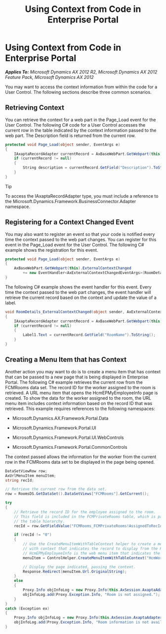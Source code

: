 ﻿---
title: Using Context from Code in Enterprise Portal
TOCTitle: Using Context from Code in Enterprise Portal
ms:assetid: 8289de7c-631f-42a7-9a96-9b2ad701f84d
ms:mtpsurl: https://msdn.microsoft.com/en-us/library/Ee330227(v=AX.60)
ms:contentKeyID: 35589411
ms.date: 11/07/2012
mtps_version: v=AX.60
dev_langs:
- csharp
---

# Using Context from Code in Enterprise Portal 


_**Applies To:** Microsoft Dynamics AX 2012 R2, Microsoft Dynamics AX 2012 Feature Pack, Microsoft Dynamics AX 2012_

You may want to access the context information from within the code for a User Control. The following sections describe three common scenarios.

## Retrieving Context

You can retrieve the context for a web part in the Page\_Load event for the User Control. The following C\# code for a User Control accesses the current row in the table indicated by the context information passed to the web part. The Description field is returned from the current row.

``` csharp
protected void Page_Load(object sender, EventArgs e)
{
    IAxaptaRecordAdapter currentRecord = AxBaseWebPart.GetWebpart(this).ExternalRecord;
    if (currentRecord != null)
    {
        String description = currentRecord.GetField("Description").ToString();
    }
}
```


> [!TIP]
> <P>To access the IAxaptaRecordAdapter type, you must include a reference to the Microsoft.Dynamics.Framework.BusinessConnector.Adapter namespace.</P>



## Registering for a Context Changed Event

You may also want to register an event so that your code is notified every time the context passed to the web part changes. You can register for this event in the Page\_Load event for the User Control. The following C\# example shows the registration for this event.

``` csharp
protected void Page_Load(object sender, EventArgs e)
{
    AxBaseWebPart.GetWebpart(this).ExternalContextChanged 
        += new EventHandler<AxExternalContextChangedEventArgs>(RoomDetails_ExternalContextChanged);
}
```

The following C\# example shows the event handler for this event. Every time the context passed to the web part changes, the event handler will retrieve the current record based on the context and update the value of a label.

``` csharp
void RoomDetails_ExternalContextChanged(object sender, AxExternalContextChangedEventArgs e)
{
    IAxaptaRecordAdapter currentRecord = AxBaseWebPart.GetWebpart(this).ExternalRecord;
    if (currentRecord != null)
    {
        Label1.Text = currentRecord.GetField("RoomName").ToString();
    }
}
```

## Creating a Menu Item that has Context

Another action you may want to do is to create a menu item that has context that can be passed to a new page that is being displayed in Enterprise Portal. The following C\# example retrieves the current row from the FCMRooms data set. The record ID for the worker assigned to the room is retrieved. A URL menu item that opens the HcmEPMyEmployeeInfo page is created. To show the data for the worker assigned to the room, the URL menu item includes context information based on the record ID that was retrieved. This example requires references to the following namespaces:

  - Microsoft.Dynamics.AX.Framework.Portal.Data

  - Microsoft.Dynamics.Framework.Portal.UI

  - Microsoft.Dynamics.Framework.Portal.UI.WebControls

  - Microsoft.Dynamics.Framework.Portal.CommonControls

The context passed allows the information for the worker from the current row in the FCMRooms data set to be displayed in the page being opened.

``` csharp
DataSetViewRow row;
AxUrlMenuItem menuItem;
string recId;

// Retrieve the current row from the data set.
row = RoomsDS.GetDataSet().DataSetViews["FCMRooms"].GetCurrent();

try
{
    // Retrieve the record ID for the employee assigned to the room.
    // This field is included in the FCMPrivateRooms table, which is part of
    // the table hierarchy.
    recId = row.GetFieldValue("FCMRooms_FCMPrivateRooms!AssignedToRecId").ToString();

    if (recId != "0")
    {
        // Use the CreateMenuItemWithTableContext helper to create a menu item
        // with context that indicates the record to display from the HcmWorker table.
        // HcmEPMyEmployeeInfo is the web menu item that indicates the page to be accessed.
        menuItem = ControlHelper.CreateMenuItemWithTableContext("HcmWorker", "RecId", recId, "HcmEPMyEmployeeInfo");

        // Display the page indicated, passing the context.
        Response.Redirect(menuItem.Url.OriginalString);
    }
    else
    {
        Proxy.Info objInfoLog = new Proxy.Info(this.AxSession.AxaptaAdapter);
        objInfoLog.add(Proxy.Exception.Info, "Room is not assigned.");
    }
}
catch (Exception ex)
{
    Proxy.Info objInfoLog = new Proxy.Info(this.AxSession.AxaptaAdapter);
    objInfoLog.add(Proxy.Exception.Info, "Room information is not available.");
} 
```

